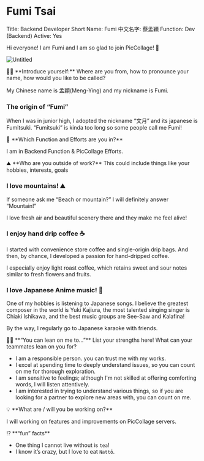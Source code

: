 # Fumi Tsai

Title: Backend Developer
Short Name: Fumi
中文名字: 蔡孟穎
Function: Dev (Backend)
Active: Yes

Hi everyone! I am Fumi and I am so glad to join PicCollage!  🙌

![Untitled](Fumi%20Tsai%205b2248db805541faaafbd83683794c94/Untitled.png)

<aside>
👋🏻 **Introduce yourself:** Where are you from, how to pronounce your name, how would you like to be called?

</aside>

My Chinese name is 孟穎(Meng-Ying) and my nickname is Fumi.

### The origin of “Fumi”

When I was in junior high, I adopted the nickname “文月” and its japanese is Fumitsuki. “Fumitsuki” is kinda too long so some people call me Fumi!

<aside>
💼 **Which Function and Efforts are you in?**

</aside>

I am in Backend Function & PicCollage Efforts.

<aside>
⛰️ **Who are you outside of work?** This could include things like your hobbies, interests, goals

</aside>

### I love mountains! ⛰️

If someone ask me “Beach or mountain?” I will definitely answer “Mountain!”

I love fresh air and beautiful scenery there and they make me feel alive!  

### I enjoy hand drip coffee ☕

I started with convenience store coffee and single-origin drip bags. And then, by chance, I developed a passion for hand-dripped coffee. 

I especially enjoy light roast coffee, which retains sweet and sour notes similar to fresh flowers and fruits.

### I love Japanese Anime music! 🎵

One of my hobbies is listening to Japanese songs. I believe the greatest composer in the world is Yuki Kajiura, the most talented singing singer is Chiaki Ishikawa, and the best music groups are See-Saw and Kalafina!

By the way, I regularly go to Japanese karaoke with friends.

<aside>
💪🏻 **“You can lean on me to…”** List your strengths here! What can your teammates lean on you for?

</aside>

- I am a responsible person. you can trust me with my works.
- I excel at spending time to deeply understand issues, so you can count on me for thorough exploration.
- I am sensitive to feelings; although I'm not skilled at offering comforting words, I will listen attentively.
- I am interested in trying to understand various things, so if you are looking for a partner to explore new areas with, you can count on me.

<aside>
💡 **What are / will you be working on?**

</aside>

 I will working on features and improvements on PicCollage servers.

<aside>
⁉️  **“fun” facts**

</aside>

- One thing I cannot live without is `tea`!
- I know it’s crazy, but I love to eat `Nattō`.